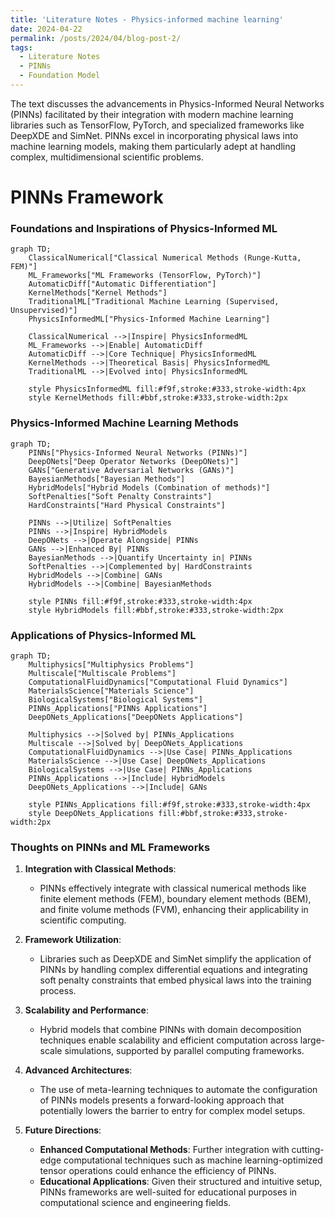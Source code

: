 ```yaml
---
title: 'Literature Notes - Physics-informed machine learning'
date: 2024-04-22
permalink: /posts/2024/04/blog-post-2/
tags:
  - Literature Notes
  - PINNs
  - Foundation Model
---
```


The text discusses the advancements in Physics-Informed Neural Networks (PINNs) facilitated by their integration with modern machine learning libraries such as TensorFlow, PyTorch, and specialized frameworks like DeepXDE and SimNet. PINNs excel in incorporating physical laws into machine learning models, making them particularly adept at handling complex, multidimensional scientific problems.

**PINNs Framework**
======

### Foundations and Inspirations of Physics-Informed ML
```mermaid!
graph TD;
    ClassicalNumerical["Classical Numerical Methods (Runge-Kutta, FEM)"]
    ML_Frameworks["ML Frameworks (TensorFlow, PyTorch)"]
    AutomaticDiff["Automatic Differentiation"]
    KernelMethods["Kernel Methods"]
    TraditionalML["Traditional Machine Learning (Supervised, Unsupervised)"]
    PhysicsInformedML["Physics-Informed Machine Learning"]

    ClassicalNumerical -->|Inspire| PhysicsInformedML
    ML_Frameworks -->|Enable| AutomaticDiff
    AutomaticDiff -->|Core Technique| PhysicsInformedML
    KernelMethods -->|Theoretical Basis| PhysicsInformedML
    TraditionalML -->|Evolved into| PhysicsInformedML

    style PhysicsInformedML fill:#f9f,stroke:#333,stroke-width:4px
    style KernelMethods fill:#bbf,stroke:#333,stroke-width:2px
```

### Physics-Informed Machine Learning Methods
```mermaid!
graph TD;
    PINNs["Physics-Informed Neural Networks (PINNs)"]
    DeepONets["Deep Operator Networks (DeepONets)"]
    GANs["Generative Adversarial Networks (GANs)"]
    BayesianMethods["Bayesian Methods"]
    HybridModels["Hybrid Models (Combination of methods)"]
    SoftPenalties["Soft Penalty Constraints"]
    HardConstraints["Hard Physical Constraints"]

    PINNs -->|Utilize| SoftPenalties
    PINNs -->|Inspire| HybridModels
    DeepONets -->|Operate Alongside| PINNs
    GANs -->|Enhanced By| PINNs
    BayesianMethods -->|Quantify Uncertainty in| PINNs
    SoftPenalties -->|Complemented by| HardConstraints
    HybridModels -->|Combine| GANs
    HybridModels -->|Combine| BayesianMethods

    style PINNs fill:#f9f,stroke:#333,stroke-width:4px
    style HybridModels fill:#bbf,stroke:#333,stroke-width:2px
```

### Applications of Physics-Informed ML
```mermaid!
graph TD;
    Multiphysics["Multiphysics Problems"]
    Multiscale["Multiscale Problems"]
    ComputationalFluidDynamics["Computational Fluid Dynamics"]
    MaterialsScience["Materials Science"]
    BiologicalSystems["Biological Systems"]
    PINNs_Applications["PINNs Applications"]
    DeepONets_Applications["DeepONets Applications"]

    Multiphysics -->|Solved by| PINNs_Applications
    Multiscale -->|Solved by| DeepONets_Applications
    ComputationalFluidDynamics -->|Use Case| PINNs_Applications
    MaterialsScience -->|Use Case| DeepONets_Applications
    BiologicalSystems -->|Use Case| PINNs_Applications
    PINNs_Applications -->|Include| HybridModels
    DeepONets_Applications -->|Include| GANs

    style PINNs_Applications fill:#f9f,stroke:#333,stroke-width:4px
    style DeepONets_Applications fill:#bbf,stroke:#333,stroke-width:2px
```

### Thoughts on PINNs and ML Frameworks

1. **Integration with Classical Methods**: 
   - PINNs effectively integrate with classical numerical methods like finite element methods (FEM), boundary element methods (BEM), and finite volume methods (FVM), enhancing their applicability in scientific computing.

2. **Framework Utilization**:
   - Libraries such as DeepXDE and SimNet simplify the application of PINNs by handling complex differential equations and integrating soft penalty constraints that embed physical laws into the training process.

3. **Scalability and Performance**:
   - Hybrid models that combine PINNs with domain decomposition techniques enable scalability and efficient computation across large-scale simulations, supported by parallel computing frameworks.

4. **Advanced Architectures**:
   - The use of meta-learning techniques to automate the configuration of PINNs models presents a forward-looking approach that potentially lowers the barrier to entry for complex model setups.

5. **Future Directions**:
   - **Enhanced Computational Methods**: Further integration with cutting-edge computational techniques such as machine learning-optimized tensor operations could enhance the efficiency of PINNs.
   - **Educational Applications**: Given their structured and intuitive setup, PINNs frameworks are well-suited for educational purposes in computational science and engineering fields.

